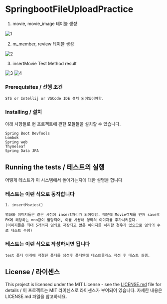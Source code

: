 # SpringbootFileUploadPractice

1. movie, movie_image 테이블 생성

![1](https://user-images.githubusercontent.com/43158428/128112228-1715a1f9-5a46-463e-b9cc-ad82ad0d01c4.PNG)

2. m_member, review 테이블 생성

![2](https://user-images.githubusercontent.com/43158428/128114384-36cbc257-3ba1-4d3d-a954-5d0bc2b57298.PNG)

3. insertMovie Test Method result

![3](https://user-images.githubusercontent.com/43158428/128118145-205c4ec7-016a-46b5-80fc-bc1b12437394.PNG)
![4](https://user-images.githubusercontent.com/43158428/128118725-0b0e63f3-2594-459a-b0ac-92badfd2ad03.PNG)




### Prerequisites / 선행 조건

```
STS or Intellij or VSCode IDE 설치 되어있어야함.
```

### Installing / 설치

아래 사항들로 현 프로젝트에 관한 모듈들을 설치할 수 있습니다.

```
Spring Boot DevTools
Lombok
Spring web
Thymeleaf
Spring Data JPA
```

## Running the tests / 테스트의 실행

어떻게 테스트가 이 시스템에서 돌아가는지에 대한 설명을 합니다

### 테스트는 이런 식으로 동작합니다


```
1. insertMovies()

영화와 이미지들은 같은 시점에 insert처리가 되어야함. 때문에 Movie객체를 먼저 save후 PK에 해당하는 mno값이 할당되어, 이를 사용해 영화의 이미지를 추가시켜준다.
(이미지들은 최대 5개까지 임의로 저장되고 많은 이미지를 처리할 경우가 있으므로 임의의 수로 테스트 수행)
```

### 테스트는 이런 식으로 작성하시면 됩니다

```
test 폴더 아래에 적절한 폴더를 생성후 폴더안에 테스트클래스 작성 후 테스트 실행.
```


## License / 라이센스

This project is licensed under the MIT License - see the [LICENSE.md](https://gist.github.com/PurpleBooth/LICENSE.md) file for details / 이 프로젝트는 MIT 라이센스로 라이센스가 부여되어 있습니다. 자세한 내용은 LICENSE.md 파일을 참고하세요.

